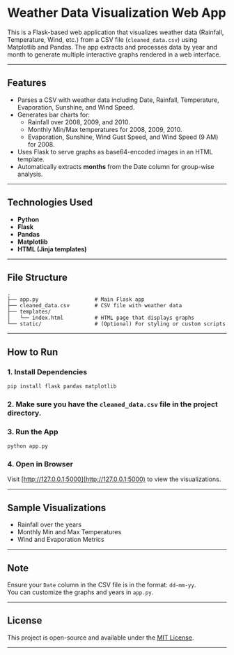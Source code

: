 # Weather Data Visualization Web App

This is a Flask-based web application that visualizes weather data (Rainfall, Temperature, Wind, etc.) from a CSV file (`cleaned_data.csv`) using Matplotlib and Pandas. The app extracts and processes data by year and month to generate multiple interactive graphs rendered in a web interface.

---

## Features

- Parses a CSV with weather data including Date, Rainfall, Temperature, Evaporation, Sunshine, and Wind Speed.
- Generates bar charts for:
  - Rainfall over 2008, 2009, and 2010.
  - Monthly Min/Max temperatures for 2008, 2009, 2010.
  - Evaporation, Sunshine, Wind Gust Speed, and Wind Speed (9 AM) for 2008.
- Uses Flask to serve graphs as base64-encoded images in an HTML template.
- Automatically extracts **months** from the Date column for group-wise analysis.

---

## Technologies Used

- **Python**
- **Flask**
- **Pandas**
- **Matplotlib**
- **HTML (Jinja templates)**

---

## File Structure

```
.
├── app.py                  # Main Flask app
├── cleaned_data.csv        # CSV file with weather data
├── templates/
│   └── index.html          # HTML page that displays graphs
└── static/                 # (Optional) For styling or custom scripts
```

---

## How to Run

### 1. Install Dependencies
```bash
pip install flask pandas matplotlib
```

### 2. Make sure you have the `cleaned_data.csv` file in the project directory.

### 3. Run the App
```bash
python app.py
```

### 4. Open in Browser
Visit [http://127.0.0.1:5000](http://127.0.0.1:5000) to view the visualizations.

---

## Sample Visualizations

- Rainfall over the years  
- Monthly Min and Max Temperatures  
- Wind and Evaporation Metrics  

---

## Note

Ensure your `Date` column in the CSV file is in the format: `dd-mm-yy`.  
You can customize the graphs and years in `app.py`.

---

## License

This project is open-source and available under the [MIT License](LICENSE).

---